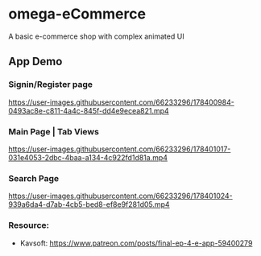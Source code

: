 # omega-eCommerce
A basic e-commerce shop with complex animated UI

## App Demo


### Signin/Register page


https://user-images.githubusercontent.com/66233296/178400984-0493ac8e-c811-4a4c-845f-dd4e9ecea821.mp4



### Main Page | Tab Views



https://user-images.githubusercontent.com/66233296/178401017-031e4053-2dbc-4baa-a134-4c922fd1d81a.mp4


### Search Page


https://user-images.githubusercontent.com/66233296/178401024-939a6da4-d7ab-4cb5-bed8-ef8e9f281d05.mp4



### Resource:
- Kavsoft: https://www.patreon.com/posts/final-ep-4-e-app-59400279
